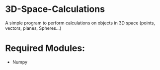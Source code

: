 # 3D-Space-Calculations
A simple program to perform calculations on objects in 3D space (points, vectors, planes, Spheres...)

# Required Modules:
- Numpy
